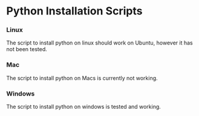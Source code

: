 # Python Installation Scripts

### Linux
The script to install python on linux should work on Ubuntu, however it has not been tested.
### Mac
The script to install python on Macs is currently not working.
### Windows
The script to install python on windows is tested and working.

